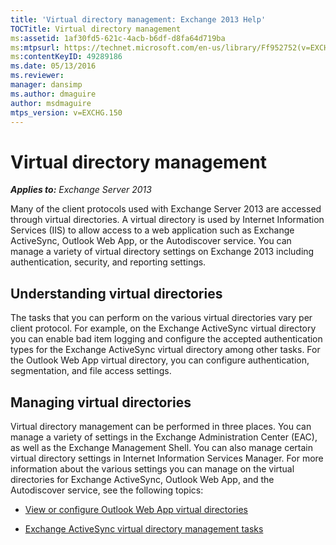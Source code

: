 ```yaml
---
title: 'Virtual directory management: Exchange 2013 Help'
TOCTitle: Virtual directory management
ms:assetid: 1af30fd5-621c-4acb-b6df-d8fa64d719ba
ms:mtpsurl: https://technet.microsoft.com/en-us/library/Ff952752(v=EXCHG.150)
ms:contentKeyID: 49289186
ms.date: 05/13/2016
ms.reviewer: 
manager: dansimp
ms.author: dmaguire
author: msdmaguire
mtps_version: v=EXCHG.150
---
```


# Virtual directory management

_**Applies to:** Exchange Server 2013_

Many of the client protocols used with Exchange Server 2013 are accessed through virtual directories. A virtual directory is used by Internet Information Services (IIS) to allow access to a web application such as Exchange ActiveSync, Outlook Web App, or the Autodiscover service. You can manage a variety of virtual directory settings on Exchange 2013 including authentication, security, and reporting settings.

## Understanding virtual directories

The tasks that you can perform on the various virtual directories vary per client protocol. For example, on the Exchange ActiveSync virtual directory you can enable bad item logging and configure the accepted authentication types for the Exchange ActiveSync virtual directory among other tasks. For the Outlook Web App virtual directory, you can configure authentication, segmentation, and file access settings.

## Managing virtual directories

Virtual directory management can be performed in three places. You can manage a variety of settings in the Exchange Administration Center (EAC), as well as the Exchange Management Shell. You can also manage certain virtual directory settings in Internet Information Services Manager. For more information about the various settings you can manage on the virtual directories for Exchange ActiveSync, Outlook Web App, and the Autodiscover service, see the following topics:

  - [View or configure Outlook Web App virtual directories](view-or-configure-outlook-web-app-virtual-directories-exchange-2013-help.md)

  - [Exchange ActiveSync virtual directory management tasks](exchange-activesync-virtual-directory-management-tasks-exchange-2013-help.md)
